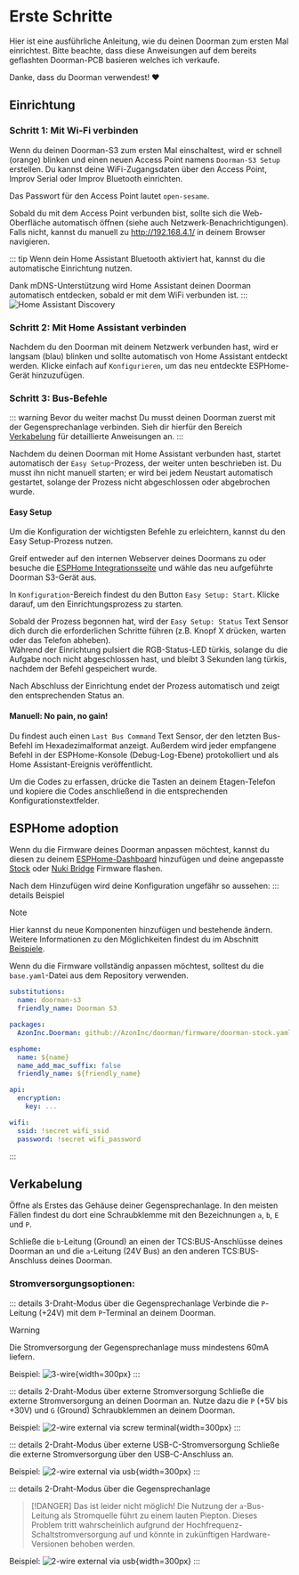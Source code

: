 # Erste Schritte

Hier ist eine ausführliche Anleitung, wie du deinen Doorman zum ersten Mal einrichtest. Bitte beachte, dass diese Anweisungen auf dem bereits geflashten Doorman-PCB basieren welches ich verkaufe.

Danke, dass du Doorman verwendest! ❤️

## Einrichtung

### Schritt 1: Mit Wi-Fi verbinden
Wenn du deinen Doorman-S3 zum ersten Mal einschaltest, wird er schnell (orange) blinken und einen neuen Access Point namens `Doorman-S3 Setup` erstellen. Du kannst deine WiFi-Zugangsdaten über den Access Point, Improv Serial oder Improv Bluetooth einrichten.

Das Passwort für den Access Point lautet `open-sesame`.

Sobald du mit dem Access Point verbunden bist, sollte sich die Web-Oberfläche automatisch öffnen (siehe auch Netzwerk-Benachrichtigungen).\
Falls nicht, kannst du manuell zu http://192.168.4.1/ in deinem Browser navigieren.

::: tip
Wenn dein Home Assistant Bluetooth aktiviert hat, kannst du die automatische Einrichtung nutzen.

Dank mDNS-Unterstützung wird Home Assistant deinen Doorman automatisch entdecken, sobald er mit dem WiFi verbunden ist.
:::
![Home Assistant Discovery](./images/discovery.png)

### Schritt 2: Mit Home Assistant verbinden
Nachdem du den Doorman mit deinem Netzwerk verbunden hast, wird er langsam (blau) blinken und sollte automatisch von Home Assistant entdeckt werden. Klicke einfach auf `Konfigurieren`, um das neu entdeckte ESPHome-Gerät hinzuzufügen.

### Schritt 3: Bus-Befehle
::: warning Bevor du weiter machst
Du musst deinen Doorman zuerst mit der Gegensprechanlage verbinden. Sieh dir hierfür den Bereich [Verkabelung](#verkabelung) für detaillierte Anweisungen an.
:::

Nachdem du deinen Doorman mit Home Assistant verbunden hast, startet automatisch der `Easy Setup`-Prozess, der weiter unten beschrieben ist. Du musst ihn nicht manuell starten; er wird bei jedem Neustart automatisch gestartet, solange der Prozess nicht abgeschlossen oder abgebrochen wurde.

#### Easy Setup
Um die Konfiguration der wichtigsten Befehle zu erleichtern, kannst du den Easy Setup-Prozess nutzen.

Greif entweder auf den internen Webserver deines Doormans zu oder besuche die [ESPHome Integrationsseite](https://my.home-assistant.io/redirect/integration/?domain=esphome) und wähle das neu aufgeführte Doorman S3-Gerät aus.

In `Konfiguration`-Bereich findest du den Button `Easy Setup: Start`. Klicke darauf, um den Einrichtungsprozess zu starten.

Sobald der Prozess begonnen hat, wird der `Easy Setup: Status` Text Sensor dich durch die erforderlichen Schritte führen (z.B. Knopf X drücken, warten oder das Telefon abheben).\
Während der Einrichtung pulsiert die RGB-Status-LED türkis, solange du die Aufgabe noch nicht abgeschlossen hast, und bleibt 3 Sekunden lang türkis, nachdem der Befehl gespeichert wurde.

Nach Abschluss der Einrichtung endet der Prozess automatisch und zeigt den entsprechenden Status an.

#### Manuell: No pain, no gain!
Du findest auch einen `Last Bus Command` Text Sensor, der den letzten Bus-Befehl im Hexadezimalformat anzeigt.
Außerdem wird jeder empfangene Befehl in der ESPHome-Konsole (Debug-Log-Ebene) protokolliert und als Home Assistant-Ereignis veröffentlicht.

Um die Codes zu erfassen, drücke die Tasten an deinem Etagen-Telefon und kopiere die Codes anschließend in die entsprechenden Konfigurationstextfelder.

## ESPHome adoption
Wenn du die Firmware deines Doorman anpassen möchtest, kannst du diesen zu deinem [ESPHome-Dashboard](https://my.home-assistant.io/redirect/supervisor_ingress/?addon=5c53de3b_esphome) hinzufügen und deine angepasste [Stock](firmware/stock-firmware.md) oder [Nuki Bridge](firmware/nuki-bridge-firmware.md) Firmware flashen.

Nach dem Hinzufügen wird deine Konfiguration ungefähr so aussehen:
::: details Beispiel
> [!NOTE]
> Hier kannst du neue Komponenten hinzufügen und bestehende ändern. Weitere Informationen zu den Möglichkeiten findest du im Abschnitt [Beispiele](firmware/stock-firmware#beispiele).
>
> Wenn du die Firmware vollständig anpassen möchtest, solltest du die `base.yaml`-Datei aus dem Repository verwenden.

```yaml
substitutions:
  name: doorman-s3
  friendly_name: Doorman S3

packages:
  AzonInc.Doorman: github://AzonInc/doorman/firmware/doorman-stock.yaml@master

esphome:
  name: ${name}
  name_add_mac_suffix: false
  friendly_name: ${friendly_name}

api:
  encryption:
    key: ...

wifi:
  ssid: !secret wifi_ssid
  password: !secret wifi_password
```
:::


## Verkabelung
Öffne als Erstes das Gehäuse deiner Gegensprechanlage. In den meisten Fällen findest du dort eine Schraubklemme mit den Bezeichnungen `a`, `b`, `E` und `P`.

Schließe die `b`-Leitung (Ground) an einen der TCS:BUS-Anschlüsse deines Doorman an und die `a`-Leitung (24V Bus) an den anderen TCS:BUS-Anschluss deines Doorman.

### Stromversorgungsoptionen:
::: details 3-Draht-Modus über die Gegensprechanlage <Badge type="tip" text="Empfohlen" />
Verbinde die `P`-Leitung (+24V) mit dem `P`-Terminal an deinem Doorman.

> [!WARNING]
> Die Stromversorgung der Gegensprechanlage muss mindestens 60mA liefern.

Beispiel:
![3-wire](./images/3wire.png){width=300px}
:::

::: details 2-Draht-Modus über externe Stromversorgung
Schließe die externe Stromversorgung an deinen Doorman an. Nutze dazu die `P` (+5V bis +30V) und `G` (Ground) Schraubklemmen an deinem Doorman.

Beispiel:
![2-wire external via screw terminal](./images/2wire_power_screwterminal.png){width=300px}
:::

::: details 2-Draht-Modus über externe USB-C-Stromversorgung
Schließe die externe Stromversorgung über den USB-C-Anschluss an.

Beispiel:
![2-wire external via usb](./images/2wire_power_usb_c.png){width=300px}
:::

::: details 2-Draht-Modus über die Gegensprechanlage <Badge type="danger" text="Nicht möglich" />
> [!DANGER] Das ist leider nicht möglich!
> Die Nutzung der `a`-Bus-Leitung als Stromquelle führt zu einem lauten Piepton. Dieses Problem tritt wahrscheinlich aufgrund der Hochfrequenz-Schaltstromversorgung auf und könnte in zukünftigen Hardware-Versionen behoben werden.

Beispiel:
![2-wire external via usb](./images/2wire_power_a_terminal.png){width=300px}
:::